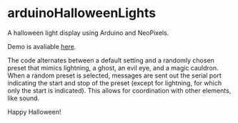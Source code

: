 # arduinoHalloweenLights
A halloween light display using Arduino and NeoPixels. 

Demo is avaliable [here](https://youtu.be/xuuKolMKQ08).

The code alternates between a default setting and a randomly chosen preset that mimics lightning, a ghost, an evil eye, and a magic cauldron. When a random preset is selected, messages are sent out the serial port indicating the start and stop of the preset (except for lightning, for which only the start is indicated). This allows for coordination with other elements, like sound.

Happy Halloween!
